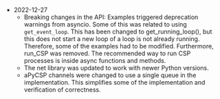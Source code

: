 * 2022-12-27
  - Breaking changes in the API: Examples triggered deprecation
    warnings from asyncio. Some of this was related to using
    `get_event_loop`.  This has been changed to get_running_loop(),
    but this does not start a new loop of a loop is not already
    running. Therefore, some of the examples had to be modified.
    Furthermore, run_CSP was removed. The recommended way to run 
    CSP processes is inside async functions and methods.
  - The net library was updated to work with newer Python versions.
  - aPyCSP channels were changed to use a single queue in the 
    implementation. This simplifies some of the implementation and 
    verification of correctness. 

    
